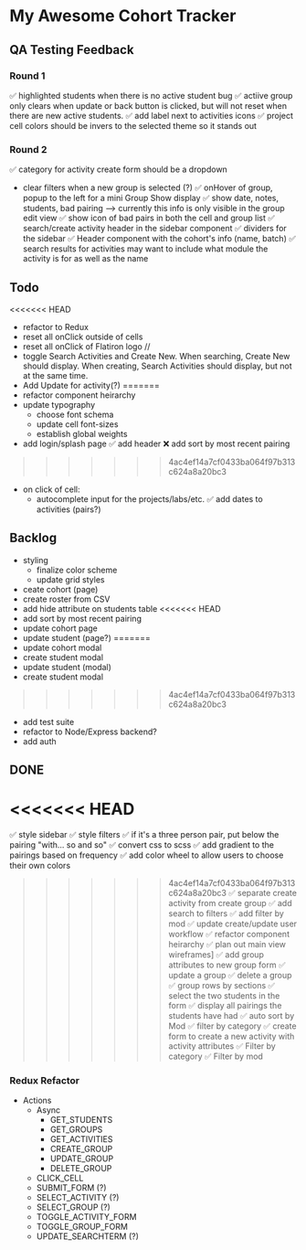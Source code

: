 # My Awesome Cohort Tracker

## QA Testing Feedback

### Round 1

✅ highlighted students when there is no active student bug
✅ actiive group only clears when update or back button is clicked, but will not reset when there are new active students.
✅ add label next to activities icons
✅ project cell colors should be invers to the selected theme so it stands out

### Round 2

✅ category for activity create form should be a dropdown
- clear filters when a new group is selected (?)
✅ onHover of group, popup to the left for a mini Group Show display
  ✅ show date, notes, students, bad pairing --> currently this info is only visible in the group edit view
✅ show icon of bad pairs in both the cell and group list
✅ search/create activity header in the sidebar component
✅ dividers for the sidebar
✅ Header component with the cohort's info (name, batch)
✅ search results for activities may want to include what module the activity is for as well as the name

## Todo

<<<<<<< HEAD
- refactor to Redux
- reset all onClick outside of cells
- reset all onClick of Flatiron logo //
- toggle Search Activities and Create New. When searching, Create New should display. When creating, Search Activities should display, but not at the same time.
- Add Update for activity(?)
=======
- refactor component heirarchy
- update typography
  - choose font schema
  - update cell font-sizes
  - establish global weights
- add login/splash page
✅ add header
❌ add sort by most recent pairing
>>>>>>> 4ac4ef14a7cf0433ba064f97b313c624a8a20bc3
- on click of cell:
  - autocomplete input for the projects/labs/etc.
✅ add dates to activities (pairs?)

## Backlog

- styling
  - finalize color scheme
  - update grid styles
- ceate cohort (page)
- create roster from CSV
- add hide attribute on students table
<<<<<<< HEAD
- add sort by most recent pairing
- update cohort page
- update student (page?)
=======
- update cohort modal
- create student modal
- update student (modal)
- create student modal
>>>>>>> 4ac4ef14a7cf0433ba064f97b313c624a8a20bc3
- add test suite
- refactor to Node/Express backend?
- add auth
  <!-- - display a dropdown to add another student to the group? -->

## DONE

<<<<<<< HEAD
=======
✅ style sidebar
✅ style filters
✅ if it's a three person pair, put below the pairing "with... so and so"
✅ convert css to scss
✅ add gradient to the pairings based on frequency
✅ add color wheel to allow users to choose their own colors
>>>>>>> 4ac4ef14a7cf0433ba064f97b313c624a8a20bc3
✅ separate create activity from create group
✅ add search to filters
✅ add filter by mod
✅ update create/update user workflow
✅ refactor component heirarchy
✅ plan out main view wireframes]
✅ add group attributes to new group form
✅ update a group
✅ delete a group
✅ group rows by sections
✅ select the two students in the form
✅ display all pairings the students have had
✅ auto sort by Mod
✅ filter by category
✅ create form to create a new activity with activity attributes
✅ Filter by category
✅ Filter by mod

### Redux Refactor

- Actions
  - Async
    - GET_STUDENTS
    - GET_GROUPS
    - GET_ACTIVITIES
    - CREATE_GROUP
    - UPDATE_GROUP
    - DELETE_GROUP
  - CLICK_CELL
  - SUBMIT_FORM (?)
  - SELECT_ACTIVITY (?)
  - SELECT_GROUP (?)
  - TOGGLE_ACTIVITY_FORM
  - TOGGLE_GROUP_FORM
  - UPDATE_SEARCHTERM (?)
